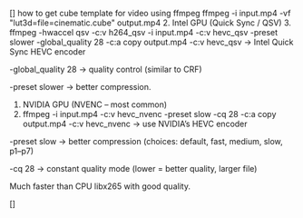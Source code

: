 
[] how to get cube template for video using ffmpeg
ffmpeg -i input.mp4 -vf "lut3d=file=cinematic.cube" output.mp4
2. Intel GPU (Quick Sync / QSV)
3. ffmpeg -hwaccel qsv -c:v h264_qsv -i input.mp4 -c:v hevc_qsv -preset slower -global_quality 28 -c:a copy output.mp4
-c:v hevc_qsv → Intel Quick Sync HEVC encoder

-global_quality 28 → quality control (similar to CRF)

-preset slower → better compression.

1. NVIDIA GPU (NVENC – most common)
2. ffmpeg -i input.mp4 -c:v hevc_nvenc -preset slow -cq 28 -c:a copy output.mp4
-c:v hevc_nvenc → use NVIDIA’s HEVC encoder

-preset slow → better compression (choices: default, fast, medium, slow, p1–p7)

-cq 28 → constant quality mode (lower = better quality, larger file)

Much faster than CPU libx265 with good quality.

[]